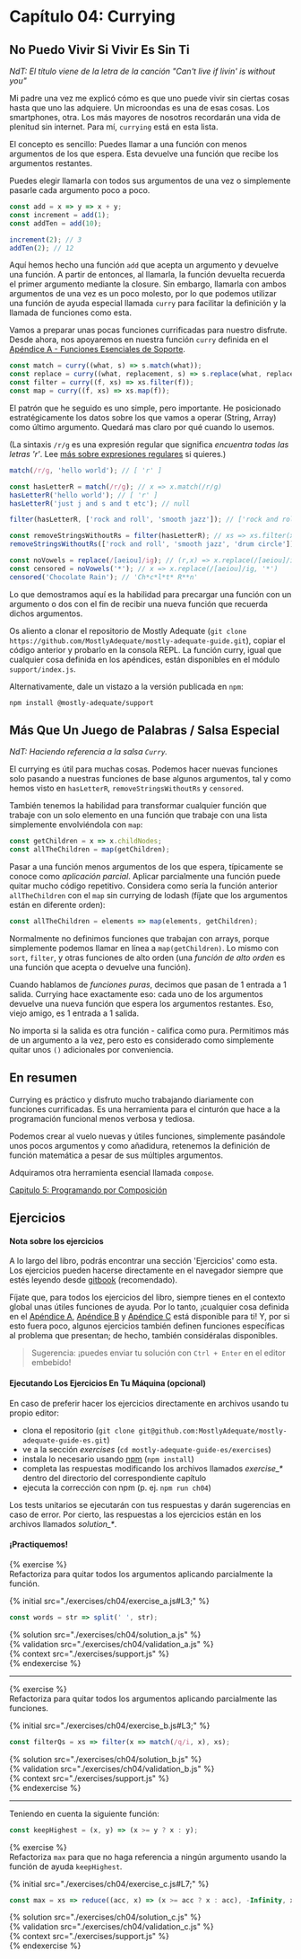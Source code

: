 # Capítulo 04: Currying

## No Puedo Vivir Si Vivir Es Sin Ti 
*NdT: El título viene de la letra de la canción "Can't live if livin' is without you"*

Mi padre una vez me explicó cómo es que uno puede vivir sin ciertas cosas hasta que uno las adquiere. Un microondas es una de esas cosas. Los smartphones, otra. Los más mayores de nosotros recordarán una vida de plenitud sin internet. Para mí, `currying` está en esta lista.

El concepto es sencillo: Puedes llamar a una función con menos argumentos de los que espera. Esta devuelve una función que recibe los argumentos restantes.

Puedes elegir llamarla con todos sus argumentos de una vez o simplemente pasarle cada argumento poco a poco.

```js
const add = x => y => x + y;
const increment = add(1);
const addTen = add(10);

increment(2); // 3
addTen(2); // 12
```

Aquí hemos hecho una función `add` que acepta un argumento y devuelve una función. A partir de entonces, al llamarla, la función devuelta recuerda el primer argumento mediante la closure. Sin embargo, llamarla con ambos argumentos de una vez es un poco molesto, por lo que podemos utilizar una función de ayuda especial llamada `curry` para facilitar la definición y la llamada de funciones como esta.

Vamos a preparar unas pocas funciones currificadas para nuestro disfrute. Desde ahora, nos 
apoyaremos en nuestra función `curry` definida en el [Apéndice A - Funciones Esenciales de Soporte](./appendix_a-es.md).

```js
const match = curry((what, s) => s.match(what));
const replace = curry((what, replacement, s) => s.replace(what, replacement));
const filter = curry((f, xs) => xs.filter(f));
const map = curry((f, xs) => xs.map(f));
```

El patrón que he seguido es uno simple, pero importante. He posicionado estratégicamente los datos sobre los que vamos a operar (String, Array) como último argumento. Quedará mas claro por qué cuando lo usemos.

(La sintaxis `/r/g` es una expresión regular que significa _encuentra todas las letras 'r'_. Lee [más sobre expresiones regulares](https://developer.mozilla.org/en-US/docs/Web/JavaScript/Guide/Regular_Expressions) si quieres.)

```js
match(/r/g, 'hello world'); // [ 'r' ]

const hasLetterR = match(/r/g); // x => x.match(/r/g)
hasLetterR('hello world'); // [ 'r' ]
hasLetterR('just j and s and t etc'); // null

filter(hasLetterR, ['rock and roll', 'smooth jazz']); // ['rock and roll']

const removeStringsWithoutRs = filter(hasLetterR); // xs => xs.filter(x => x.match(/r/g))
removeStringsWithoutRs(['rock and roll', 'smooth jazz', 'drum circle']); // ['rock and roll', 'drum circle']

const noVowels = replace(/[aeiou]/ig); // (r,x) => x.replace(/[aeiou]/ig, r)
const censored = noVowels('*'); // x => x.replace(/[aeiou]/ig, '*')
censored('Chocolate Rain'); // 'Ch*c*l*t* R**n'
```

Lo que demostramos aquí es la habilidad para precargar una función con un argumento o dos con el fin de recibir una nueva función que recuerda dichos argumentos.

Os aliento a clonar el repositorio de Mostly Adequate (`git clone
https://github.com/MostlyAdequate/mostly-adequate-guide.git`), copiar el código anterior y probarlo en la consola REPL. La función curry, igual que cualquier cosa definida en los apéndices, están disponibles en el módulo `support/index.js`.

Alternativamente, dale un vistazo a la versión publicada en `npm`:

```
npm install @mostly-adequate/support
```

## Más Que Un Juego de Palabras / Salsa Especial 

*NdT: Haciendo referencia a la salsa `Curry`.*

El currying es útil para muchas cosas. Podemos hacer nuevas funciones solo pasando a nuestras funciones de base algunos argumentos, tal y como hemos visto en `hasLetterR`, `removeStringsWithoutRs` y `censored`.

También tenemos la habilidad para transformar cualquier función que trabaje con un solo elemento en una función que trabaje con una lista simplemente envolviéndola con `map`: 

```js
const getChildren = x => x.childNodes;
const allTheChildren = map(getChildren);
```

Pasar a una función menos argumentos de los que espera, típicamente se conoce como *aplicación parcial*. Aplicar parcialmente una función puede quitar mucho código repetitivo. Considera como sería la función anterior `allTheChildren` con el `map` sin currying de lodash (fíjate que los argumentos están en diferente orden):

```js
const allTheChildren = elements => map(elements, getChildren);
```

Normalmente no definimos funciones que trabajan con arrays, porque simplemente podemos llamar en línea a `map(getChildren)`. Lo mismo con `sort`, `filter`, y otras funciones de alto orden (una *función de alto orden* es una función que acepta o devuelve una función).

Cuando hablamos de *funciones puras*, decimos que pasan de 1 entrada a 1 salida. Currying hace exactamente eso: cada uno de los argumentos devuelve una nueva función que espera los argumentos restantes. Eso, viejo amigo, es 1 entrada a 1 salida.

No importa si la salida es otra función - califica como pura. Permitimos más de un argumento a la vez, pero esto es considerado como simplemente quitar unos `()` adicionales por conveniencia.

## En resumen

Currying es práctico y disfruto mucho trabajando diariamente con funciones currificadas. Es una herramienta para el cinturón que hace a la programación funcional menos verbosa y tediosa.

Podemos crear al vuelo nuevas y útiles funciones, simplemente pasándole unos pocos argumentos y como añadidura, retenemos la definición de función matemática a pesar de sus múltiples argumentos.

Adquiramos otra herramienta esencial llamada `compose`.

[Capitulo 5: Programando por Composición](ch5-es.md)

## Ejercicios

#### Nota sobre los ejercicios

A lo largo del libro, podrás encontrar una sección 'Ejercicios' como esta. Los ejercicios pueden hacerse directamente en el navegador siempre que estés leyendo desde [gitbook](https://mostly-adequate.gitbooks.io/mostly-adequate-guide) (recomendado).

Fíjate que, para todos los ejercicios del libro, siempre tienes en el contexto global unas útiles funciones de ayuda. Por lo tanto, ¡cualquier cosa definida en el [Apéndice A](./appendix_a-es.md), [Apéndice B](./appendix_b-es.md) y [Apéndice C](./appendix_c-es.md) está disponible para ti! Y, por si esto fuera poco, algunos ejercicios también definen funciones específicas al problema que presentan; de hecho, también considéralas disponibles.

> Sugerencia: ¡puedes enviar tu solución con `Ctrl + Enter` en el editor embebido!

#### Ejecutando Los Ejercicios En Tu Máquina (opcional)

En caso de preferir hacer los ejercicios directamente en archivos usando tu propio editor:

- clona el repositorio (`git clone git@github.com:MostlyAdequate/mostly-adequate-guide-es.git`)
- ve a la sección *exercises* (`cd mostly-adequate-guide-es/exercises`)
- instala lo necesario usando [npm](https://docs.npmjs.com/downloading-and-installing-node-js-and-npm) (`npm install`)
- completa las respuestas modificando los archivos llamados *exercise_&ast;* dentro del directorio del correspondiente capítulo 
- ejecuta la corrección con npm (p. ej. `npm run ch04`)

Los tests unitarios se ejecutarán con tus respuestas y darán sugerencias en caso de error. Por cierto, las respuestas a los ejercicios están en los archivos llamados *solution_&ast;*.

#### ¡Practiquemos!

{% exercise %}  
Refactoriza para quitar todos los argumentos aplicando parcialmente la función.
  
{% initial src="./exercises/ch04/exercise_a.js#L3;" %}  
```js  
const words = str => split(' ', str);  
```  
  
{% solution src="./exercises/ch04/solution_a.js" %}  
{% validation src="./exercises/ch04/validation_a.js" %}  
{% context src="./exercises/support.js" %}  
{% endexercise %}  


---


{% exercise %}  
Refactoriza para quitar todos los argumentos aplicando parcialmente las funciones.
  
{% initial src="./exercises/ch04/exercise_b.js#L3;" %}  
```js  
const filterQs = xs => filter(x => match(/q/i, x), xs);
```  
  
{% solution src="./exercises/ch04/solution_b.js" %}  
{% validation src="./exercises/ch04/validation_b.js" %}  
{% context src="./exercises/support.js" %}  
{% endexercise %}  


---


Teniendo en cuenta la siguiente función:

```js  
const keepHighest = (x, y) => (x >= y ? x : y);  
```  

{% exercise %}  
Refactoriza `max` para que no haga referencia a ningún argumento usando la función de ayuda `keepHighest`.  
  
{% initial src="./exercises/ch04/exercise_c.js#L7;" %}  
```js  
const max = xs => reduce((acc, x) => (x >= acc ? x : acc), -Infinity, xs);  
```  
  
{% solution src="./exercises/ch04/solution_c.js" %}  
{% validation src="./exercises/ch04/validation_c.js" %}  
{% context src="./exercises/support.js" %}  
{% endexercise %}  
